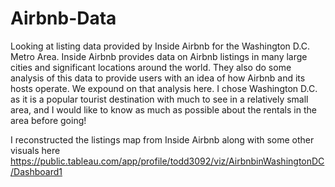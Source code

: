 # Airbnb-Data

Looking at listing data provided by Inside Airbnb for the Washington D.C. Metro Area. Inside Airbnb provides data on Airbnb listings in many large cities and significant 
locations around the world. They also do some analysis of this data to provide users with an idea of how Airbnb and its hosts operate. We expound on that analysis here. I 
chose Washington D.C. as it is a popular tourist destination with much to see in a relatively small area, and I would like to know as much as possible about the rentals in 
the area before going!

I reconstructed the listings map from Inside Airbnb along with some other visuals here https://public.tableau.com/app/profile/todd3092/viz/AirbnbinWashingtonDC/Dashboard1
